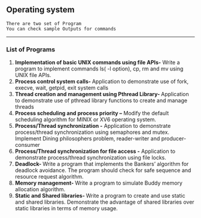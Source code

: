 ## Operating system

```
There are two set of Program
You can check sample Outputs for commands
```

<hr>

### List of Programs

<ol>

<li>
<strong>Implementation of basic UNIX commands using file APIs-</strong> Write a program to implement commands ls( -l option), cp, rm and mv using UNIX file APIs.
</li>

<li>
<strong>Process control system calls- </strong>Application to demonstrate use of fork, execve, wait, getpid, exit system calls
</li>

<li>
<strong>Thread creation and management using Pthread Library- </strong> Application to demonstrate use of pthread library functions to create and manage threads
</li>

<li>
<strong>Process scheduling and process priority –</strong> Modify the default scheduling algorithm for MINIX or XV6 operating system.
</li>

<li>
<strong>Process/Thread synchronization -</strong> Application to demonstrate process/thread synchronization using semaphores and mutex. Implement Dining philosophers problem, reader-writer and  producer-consumer
</li>

<li>
<strong>Process/Thread synchronization for file access -</strong> Application to demonstrate process/thread synchronization using file locks. 
</li>

<li><strong>Deadlock- </strong> Write a program that implements the Bankers’ algorithm for deadlock avoidance. The program should check for safe sequence and resource request algorithm. </li>

<li><strong>Memory management- </strong>Write a program to simulate Buddy memory allocation algorithm.</li>

<li><strong>Static and Shared libraries- </strong> Write a program to create and use static and shared libraries. Demonstrate the advantage of shared libraries over static libraries in terms of memory usage.</li>


</ol>
